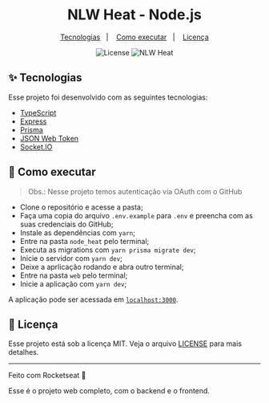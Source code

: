 <h1 align="center">NLW Heat - Node.js</h1>

<p align="center">
  <a href="#-tecnologias">Tecnologias</a>&nbsp;&nbsp;&nbsp;|&nbsp;&nbsp;&nbsp;
  <a href="#-como-executar">Como executar</a>&nbsp;&nbsp;&nbsp;|&nbsp;&nbsp;&nbsp;
  <a href="#-licença">Licença</a>
</p>

<p align="center">
  <img alt="License" src="https://img.shields.io/static/v1?label=license&message=MIT&color=8257E5&labelColor=000000">
  <img src="https://img.shields.io/static/v1?label=NLW&message=Heat&color=8257E5&labelColor=000000" alt="NLW Heat" />
</p>

## ✨ Tecnologias

Esse projeto foi desenvolvido com as seguintes tecnologias:

- [TypeScript](https://www.typescriptlang.org/)
- [Express](https://expressjs.com/pt-br/)
- [Prisma](https://www.prisma.io/)
- [JSON Web Token](https://jwt.io/)
- [Socket.IO](https://socket.io/)

## 🚀 Como executar

> Obs.: Nesse projeto temos autenticação via OAuth com o GitHub

- Clone o repositório e acesse a pasta;
- Faça uma copia do arquivo `.env.example` para `.env` e preencha com as suas credenciais do GitHub;
- Instale as dependências com `yarn`;
- Entre na pasta `node_heat` pelo terminal;
- Executa as migrations com `yarn prisma migrate dev`;
- Inicie o servidor com `yarn dev`;
- Deixe a aprlicação rodando e abra outro terminal;
- Entre na pasta `web` pelo terminal;
- Inicie a aplicação com `yarn dev`;

A aplicação pode ser acessada em [`localhost:3000`](http://localhost:3000).


## 📄 Licença

Esse projeto está sob a licença MIT. Veja o arquivo [LICENSE](LICENSE) para mais detalhes.

---

Feito com Rocketseat 🚀

Esse é o projeto web completo, com o backend e o frontend. 
